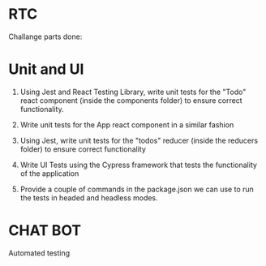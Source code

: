 # RTC
Challange parts done:

# Unit and UI
1) Using Jest and React Testing Library, write unit tests for the "Todo" react component (inside the components folder) to ensure correct functionality.

2)  Write unit tests for the App react component in a similar fashion

3) Using Jest, write unit tests for the "todos" reducer (inside the reducers folder) to ensure correct functionality

4)  Write UI Tests using the Cypress framework that tests the functionality of the application

5) Provide a couple of commands in the package.json we can use to run the tests in headed and headless modes.


# CHAT BOT

Automated testing